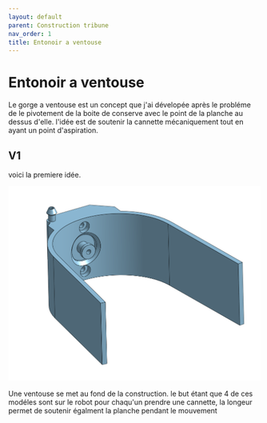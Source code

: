 ```yaml
---
layout: default
parent: Construction tribune
nav_order: 1
title: Entonoir a ventouse
---
```


# Entonoir a ventouse

Le gorge a ventouse est un concept que j'ai dévelopée après le probléme de le pivotement de la boite de conserve avec le point de la planche au dessus d'elle.
l'idée est de soutenir la cannette mécaniquement tout en ayant un point d'aspiration.

## V1

voici la premiere idée.

![Gorge](Gorge_A_Ventouse/Gorge_V1.png)

Une ventouse se met au fond de la construction. le but étant que 4 de ces modéles sont sur le robot pour chaqu'un prendre une cannette, la longeur permet de soutenir égalment la planche pendant le mouvement